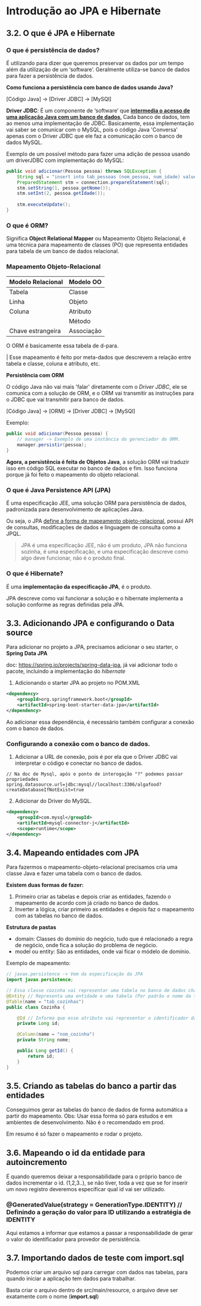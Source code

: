# Introdução ao JPA e Hibernate

## 3.2. O que é JPA e Hibernate

### O que é persistência de dados?

É utilizando para dizer que queremos preservar os dados por um tempo além da utilização de um ‘software’. Geralmente
utiliza-se banco de dados para fazer a persistência de dados. 

**Como funciona a persistência com banco de dados usando Java?**

[Código Java] -> [Driver JDBC] -> [MySQl]

**Driver JDBC**: É um componente de ‘software’ que <u>**intermedia o acesso de uma aplicação Java com um banco de dados**.</u> 
Cada banco de dados, tem ao menos uma implementação de JDBC. Basicamente, essa implementação vai saber se comunicar com o
MySQL, pois o código Java 'Conversa' apenas com o Driver JDBC que ele faz a comunicação com o banco de dados MySQL.

Exemplo de um possível método para fazer uma adição de pessoa usando um driverJDBC com implementação do MySQL:

```java
public void adicionar(Pessoa pessoa) throws SQLException {
    String sql = "insert into tab_pessoas (nom_pessoa, num_idade) values (?,?)";
    PreparedStatement stm = connection.prepareStatement(sql);
    stm.setString(1, pessoa.getNome());
    stm.setInt(2, pessoa.getIdade());
    
    stm.executeUpdate();
}
```

### O que é ORM?

Significa **Object Relational Mapper** ou Mapeamento Objeto Relacional, é uma técnica para mapeamento de classes (PO) que 
representa entidades para tabela de um banco de dados relacional.

### Mapeamento Objeto-Relacional

| Modelo Relacional | Modelo OO  |
|-------------------|------------|
| Tabela            | Classe     |
| Linha             | Objeto     |
| Coluna            | Atributo   |
|                   | Método     |
| Chave estrangeira | Associação |

O ORM é basicamente essa tabela de d-para. 

| Esse mapeamento é feito por meta-dados que descrevem a relação entre tabela e classe, coluna e atributo, etc.

**Persistência com ORM**

O código Java não vai mais 'falar' diretamente com o _Driver JDBC_, ele se comunica com a solução de ORM, e o ORM vai 
transmitir as instruções para o JDBC que vai transmitir para banco de dados. 

[Código Java] -> [ORM] -> [Driver JDBC] -> [MySQl]

Exemplo: 

```java
public void adicionar(Pessoa pessoa) {
    // manager -> Exemplo de uma instância do gerenciador do ORM. 
    manager.persistir(pessoa);
}
```
**Agora, a persistência é feita de Objetos Java**, a solução ORM vai traduzir isso em código SQL executar no banco de dados
e fim. Isso funciona porque já foi feito o mapeamento do objeto relacional. 

### O que é Java Persistence API (JPA)

É uma especificação JEE, uma solução ORM para persistência de dados, padronizada para desenvolvimento de aplicações Java.

Ou seja, o JPA <u>define a forma de mapeamento objeto-relacional</u>, possui API de consultas, modificações de dados
e linguagem de consulta como a JPQL.

> JPA é uma especificação JEE, não é um produto, JPA não funciona sozinha, é uma especificação, 
e uma especificação descreve como algo deve funcionar, não é o produto final.

### O que é Hibernate?

É uma **implementação da especificação JPA**, é o produto.

JPA descreve como vai funcionar a solução e o hibernate implementa a solução conforme as regras definidas pela JPA.

## 3.3. Adicionando JPA e configurando o Data source

Para adicionar no projeto a JPA, precisamos adicionar o seu starter, o **Spring Data JPA**


doc: https://spring.io/projects/spring-data-jpa, já vai adicionar todo o pacote, incluindo a implementação do _hibernate_

1. Adicionando o starter JPA ao projeto no POM.XML

```xml
<dependency>
    <groupId>org.springframework.boot</groupId>
    <artifactId>spring-boot-starter-data-jpa</artifactId>
</dependency>
```
Ao adicionar essa dependência, é necessário também configurar a conexão com o banco de dados. 

### Configurando a conexão com o banco de dados.

1. Adicionar a URL de conexão, pois é por ela que o Driver JDBC vai interpretar o código e conectar no banco de dados.

```application.properties
// Na doc de Mysql, após o ponto de interogação "?" podemos passar propriedades 
spring.datasource.url=jdbc:mysql//localhost:3306/algafood?createDatabaseIfNotExist=true
```

2. Adicionar do Driver do MySQL.

```xml
<dependency>
    <groupId>com.mysql</groupId>
    <artifactId>mysql-connector-j</artifactId>
    <scope>runtime</scope>
</dependency>
```
## 3.4. Mapeando entidades com JPA

Para fazermos o mapeamento-objeto-relacional precisamos cria uma classe Java e fazer uma tabela 
com o banco de dados. 

**Existem duas formas de fazer:**

1. Primeiro criar as tabelas e depois criar as entidades, fazendo o mapeamento de acordo com já criado no banco de dados. 
2. Inverter a lógica, criar primeiro as entidades e depois faz o mapeamento com as tabelas no banco de dados.

**Estrutura de pastas**
- domain: Classes do domínio do negócio, tudo que é relacionado a regra de negócio, onde fica a solução do problema de negócio.
- model ou entity: São as entidades, onde vai ficar o módelo de domínio.

Exemplo de mapeamento: 

```java
// javax.persistence -> Vem da especificação da JPA
import javax.persistence;

// Essa classe cozinha vai representar uma tabela no banco de dados chamada cozinha
@Entity // Representa uma entidade e uma tabela (Por padrão o nome da tabela é o nome da classe)
@Table(name = "tab_cozinhas")
public class Cozinha {

    @Id // Informa que esse atributo vai representar o identificador da entidade (chave primária
    private Long id;

    @Column(name = "nom_cozinha")
    private String nome;

    public Long getId() {
        return id;
    }
}
```

## 3.5. Criando as tabelas do banco a partir das entidades

Conseguimos gerar as tabelas do banco de dados de forma automática a partir do mapeamento.
Obs: Usar essa forma só para estudos e em ambientes de desenvolvimento. Não é o recomendado em prod.

Em resumo é só fazer o mapeamento e rodar o projeto. 

## 3.6. Mapeando o id da entidade para autoincremento

É quando queremos deixar a responsabilidade para o próprio banco de dados incrementar o id. (1,2,3..), se não tiver,
toda a vez que se for inserir um novo registro deveremos especificar qual id vai ser utilizado.

### @GeneratedValue(strategy = GenerationType.IDENTITY) // Definindo a geração do valor para ID utilizando a estratégia de IDENTITY

Aqui estamos a informar que estamos a passar a responsabilidade de gerar o valor do identificador para provedor de persistência.

## 3.7. Importando dados de teste com import.sql

Podemos criar um arquivo sql para carregar com dados nas tabelas, para quando iniciar a aplicação tem dados para trabalhar. 

Basta criar o arquivo dentro de src/main/resource, o arquivo deve ser exatamente com o nome (**import.sql**)